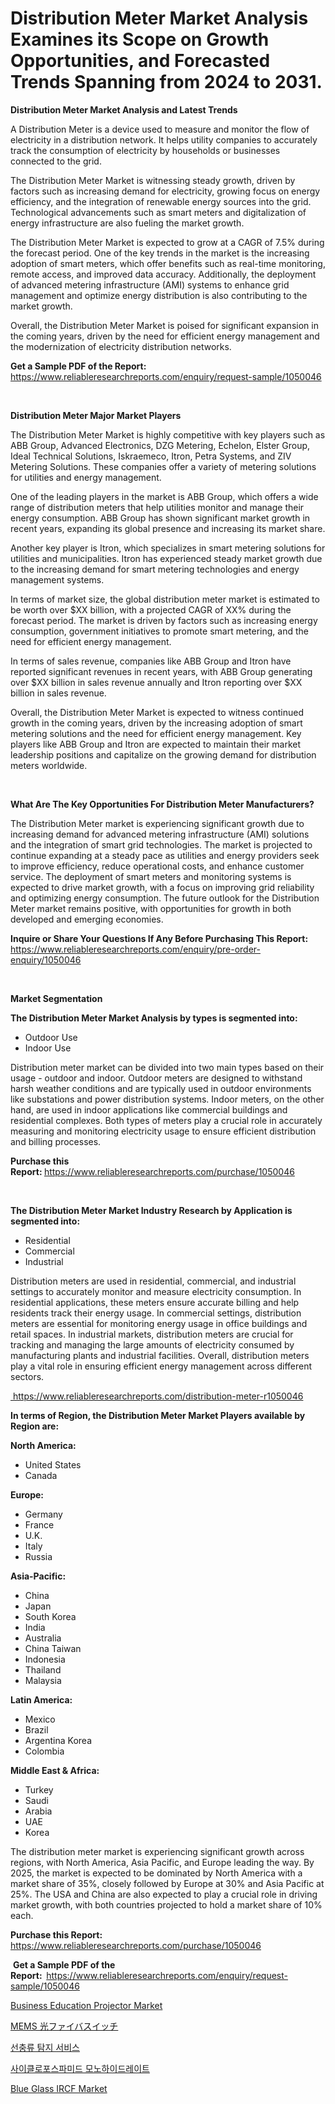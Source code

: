 <p><h1>Distribution Meter Market Analysis Examines its Scope on Growth Opportunities, and Forecasted Trends Spanning from 2024 to 2031.</h1></p><p><strong>Distribution Meter Market Analysis and Latest Trends</strong></p>
<p><p>A Distribution Meter is a device used to measure and monitor the flow of electricity in a distribution network. It helps utility companies to accurately track the consumption of electricity by households or businesses connected to the grid.</p><p>The Distribution Meter Market is witnessing steady growth, driven by factors such as increasing demand for electricity, growing focus on energy efficiency, and the integration of renewable energy sources into the grid. Technological advancements such as smart meters and digitalization of energy infrastructure are also fueling the market growth.</p><p>The Distribution Meter Market is expected to grow at a CAGR of 7.5% during the forecast period. One of the key trends in the market is the increasing adoption of smart meters, which offer benefits such as real-time monitoring, remote access, and improved data accuracy. Additionally, the deployment of advanced metering infrastructure (AMI) systems to enhance grid management and optimize energy distribution is also contributing to the market growth.</p><p>Overall, the Distribution Meter Market is poised for significant expansion in the coming years, driven by the need for efficient energy management and the modernization of electricity distribution networks.</p></p>
<p><strong>Get a Sample PDF of the Report:&nbsp;</strong> <a href="https://www.reliableresearchreports.com/enquiry/request-sample/1050046">https://www.reliableresearchreports.com/enquiry/request-sample/1050046</a></p>
<p>&nbsp;</p>
<p><strong>Distribution Meter Major Market Players</strong></p>
<p><p>The Distribution Meter Market is highly competitive with key players such as ABB Group, Advanced Electronics, DZG Metering, Echelon, Elster Group, Ideal Technical Solutions, Iskraemeco, Itron, Petra Systems, and ZIV Metering Solutions. These companies offer a variety of metering solutions for utilities and energy management.</p><p>One of the leading players in the market is ABB Group, which offers a wide range of distribution meters that help utilities monitor and manage their energy consumption. ABB Group has shown significant market growth in recent years, expanding its global presence and increasing its market share.</p><p>Another key player is Itron, which specializes in smart metering solutions for utilities and municipalities. Itron has experienced steady market growth due to the increasing demand for smart metering technologies and energy management systems.</p><p>In terms of market size, the global distribution meter market is estimated to be worth over $XX billion, with a projected CAGR of XX% during the forecast period. The market is driven by factors such as increasing energy consumption, government initiatives to promote smart metering, and the need for efficient energy management.</p><p>In terms of sales revenue, companies like ABB Group and Itron have reported significant revenues in recent years, with ABB Group generating over $XX billion in sales revenue annually and Itron reporting over $XX billion in sales revenue.</p><p>Overall, the Distribution Meter Market is expected to witness continued growth in the coming years, driven by the increasing adoption of smart metering solutions and the need for efficient energy management. Key players like ABB Group and Itron are expected to maintain their market leadership positions and capitalize on the growing demand for distribution meters worldwide.</p></p>
<p>&nbsp;</p>
<p><strong>What Are The Key Opportunities For Distribution Meter Manufacturers?</strong></p>
<p><p>The Distribution Meter market is experiencing significant growth due to increasing demand for advanced metering infrastructure (AMI) solutions and the integration of smart grid technologies. The market is projected to continue expanding at a steady pace as utilities and energy providers seek to improve efficiency, reduce operational costs, and enhance customer service. The deployment of smart meters and monitoring systems is expected to drive market growth, with a focus on improving grid reliability and optimizing energy consumption. The future outlook for the Distribution Meter market remains positive, with opportunities for growth in both developed and emerging economies.</p></p>
<p><strong>Inquire or Share Your Questions If Any Before Purchasing This Report:</strong> <a href="https://www.reliableresearchreports.com/enquiry/pre-order-enquiry/1050046">https://www.reliableresearchreports.com/enquiry/pre-order-enquiry/1050046</a></p>
<p>&nbsp;</p>
<p><strong>Market Segmentation</strong></p>
<p><strong>The Distribution Meter Market Analysis by types is segmented into:</strong></p>
<p><ul><li>Outdoor Use</li><li>Indoor Use</li></ul></p>
<p><p>Distribution meter market can be divided into two main types based on their usage - outdoor and indoor. Outdoor meters are designed to withstand harsh weather conditions and are typically used in outdoor environments like substations and power distribution systems. Indoor meters, on the other hand, are used in indoor applications like commercial buildings and residential complexes. Both types of meters play a crucial role in accurately measuring and monitoring electricity usage to ensure efficient distribution and billing processes.</p></p>
<p><strong>Purchase this Report:&nbsp;</strong><a href="https://www.reliableresearchreports.com/purchase/1050046">https://www.reliableresearchreports.com/purchase/1050046</a></p>
<p>&nbsp;</p>
<p><strong>The Distribution Meter Market Industry Research by Application is segmented into:</strong></p>
<p><ul><li>Residential</li><li>Commercial</li><li>Industrial</li></ul></p>
<p><p>Distribution meters are used in residential, commercial, and industrial settings to accurately monitor and measure electricity consumption. In residential applications, these meters ensure accurate billing and help residents track their energy usage. In commercial settings, distribution meters are essential for monitoring energy usage in office buildings and retail spaces. In industrial markets, distribution meters are crucial for tracking and managing the large amounts of electricity consumed by manufacturing plants and industrial facilities. Overall, distribution meters play a vital role in ensuring efficient energy management across different sectors.</p></p>
<p><a href="https://www.reliableresearchreports.com/distribution-meter-r1050046">&nbsp;https://www.reliableresearchreports.com/distribution-meter-r1050046</a></p>
<p><strong>In terms of Region, the Distribution Meter Market Players available by Region are:</strong></p>
<p>
    <p> <strong> North America: </strong>
        <ul>
            <li>United States</li>
            <li>Canada</li>
        </ul>
        </p> 
    <p> <strong> Europe: </strong>
        <ul>
            <li>Germany</li>
            <li>France</li>
            <li>U.K.</li>
            <li>Italy</li>
            <li>Russia</li>
        </ul>
        </p> 
    <p> <strong> Asia-Pacific: </strong>
        <ul>
            <li>China</li>
            <li>Japan</li>
            <li>South Korea</li>
            <li>India</li>
            <li>Australia</li>
            <li>China Taiwan</li>
            <li>Indonesia</li>
            <li>Thailand</li>
            <li>Malaysia</li>
        </ul>
        </p> 
    <p> <strong> Latin America: </strong>
        <ul>
            <li>Mexico</li>
            <li>Brazil</li>
            <li>Argentina Korea</li>
            <li>Colombia</li>
        </ul>
        </p> 
    <p> <strong> Middle East & Africa: </strong>
        <ul>
            <li>Turkey</li>
            <li>Saudi</li>
            <li>Arabia</li>
            <li>UAE</li>
            <li>Korea</li>
        </ul>
    </p>
    </p>
<p><p>The distribution meter market is experiencing significant growth across regions, with North America, Asia Pacific, and Europe leading the way. By 2025, the market is expected to be dominated by North America with a market share of 35%, closely followed by Europe at 30% and Asia Pacific at 25%. The USA and China are also expected to play a crucial role in driving market growth, with both countries projected to hold a market share of 10% each.</p></p>
<p><strong>Purchase this Report: </strong><a href="https://www.reliableresearchreports.com/purchase/1050046">https://www.reliableresearchreports.com/purchase/1050046</a></p>
<p>&nbsp;<strong>Get a Sample PDF of the Report:&nbsp;&nbsp;</strong><a href="https://www.reliableresearchreports.com/enquiry/request-sample/1050046">https://www.reliableresearchreports.com/enquiry/request-sample/1050046</a></p>
<p><strong></strong></p>
<p><p><a href="https://github.com/sosoelmasry38/Market-Research-Report-List-1/blob/main/business-education-projector-market.md">Business Education Projector Market</a></p><p><a href="https://github.com/LuzHills1972/Market-Research-Report-List-1/blob/main/2869617146844.md">MEMS 光ファイバスイッチ</a></p><p><a href="https://medium.com/@moulafa/%EA%B8%80%EB%A1%9C%EB%B2%8C-%EC%8B%A0%EC%B6%A9%EB%A5%98-%ED%83%90%EC%A7%80-%EC%84%9C%EB%B9%84%EC%8A%A4-%EC%8B%9C%EC%9E%A5%EC%9D%80-2024%EB%85%84%EB%B6%80%ED%84%B0-2031%EB%85%84%EA%B9%8C%EC%A7%80-%EC%9D%98-cagr%EB%A1%9C-%EC%84%B1%EC%9E%A5%ED%95%A0-%EA%B2%83%EC%9C%BC%EB%A1%9C-%EC%98%88%EC%83%81%EB%90%A9%EB%8B%88%EB%8B%A4-1830ef834155">선충류 탐지 서비스</a></p><p><a href="https://github.com/courtney23pratt/Market-Research-Report-List-1/blob/main/3557677155785.md">사이클로포스파미드 모노하이드레이트</a></p><p><a href="https://github.com/khkjaxbn36/Market-Research-Report-List-1/blob/main/blue-glass-ircf-market.md">Blue Glass IRCF Market</a></p></p>